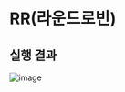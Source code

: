 # RR(라운드로빈)


## 실행 결과
![image](https://user-images.githubusercontent.com/101851472/210194691-2767ce18-3386-4f1f-b56f-c647837d76ab.png)
